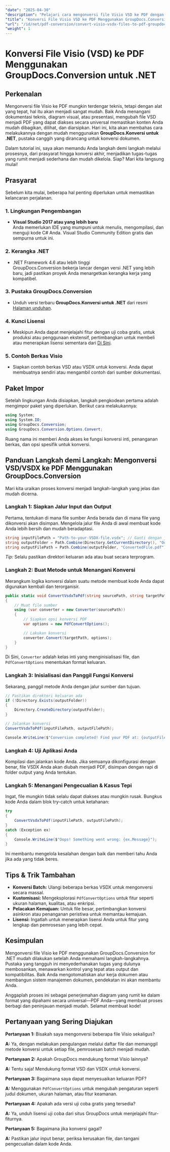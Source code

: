```yaml
---
"date": "2025-04-30"
"description": "Pelajari cara mengonversi file Visio VSD ke PDF dengan mudah menggunakan GroupDocs.Conversion for .NET. Panduan ini mencakup instalasi, pengaturan, dan kasus penggunaan praktis."
"title": "Konversi File Visio VSD ke PDF Menggunakan GroupDocs.Conversion untuk .NET&#58; Panduan Lengkap"
"url": "/id/net/pdf-conversion/convert-visio-vsdx-files-to-pdf-groupdocs-net/"
"weight": 1
---
```


# Konversi File Visio (VSD) ke PDF Menggunakan GroupDocs.Conversion untuk .NET

## Perkenalan

Mengonversi file Visio ke PDF mungkin terdengar teknis, tetapi dengan alat yang tepat, hal itu akan menjadi sangat mudah. Baik Anda menangani dokumentasi teknis, diagram visual, atau presentasi, mengubah file VSD menjadi PDF yang dapat diakses secara universal memastikan konten Anda mudah dibagikan, dilihat, dan diarsipkan. Hari ini, kita akan membahas cara melakukannya dengan mudah menggunakan **GroupDocs.Konversi untuk .NET**, pustaka canggih yang dirancang untuk konversi dokumen.

Dalam tutorial ini, saya akan memandu Anda langkah demi langkah melalui prosesnya, dari prasyarat hingga konversi akhir, menjadikan tugas-tugas yang rumit menjadi sederhana dan mudah dikelola. Siap? Mari kita langsung mulai!

## Prasyarat

Sebelum kita mulai, beberapa hal penting diperlukan untuk memastikan kelancaran perjalanan.

### 1. Lingkungan Pengembangan

- **Visual Studio 2017 atau yang lebih baru**  
Anda memerlukan IDE yang mumpuni untuk menulis, mengompilasi, dan menguji kode C# Anda. Visual Studio Community Edition gratis dan sempurna untuk ini.

### 2. Kerangka .NET

- .NET Framework 4.6 atau lebih tinggi  
GroupDocs.Conversion bekerja lancar dengan versi .NET yang lebih baru, jadi pastikan proyek Anda menargetkan kerangka kerja yang kompatibel.

### 3. Pustaka GroupDocs.Conversion

- Unduh versi terbaru **GroupDocs.Konversi untuk .NET** dari resmi [Halaman unduhan](https://releases.groupdocs.com/conversion/net/).

### 4. Kunci Lisensi

- Meskipun Anda dapat menjelajahi fitur dengan uji coba gratis, untuk produksi atau penggunaan ekstensif, pertimbangkan untuk membeli atau menerapkan lisensi sementara dari [Di Sini](https://purchase.groupdocs.com/temporary-license/).

### 5. Contoh Berkas Visio

- Siapkan contoh berkas VSD atau VSDX untuk konversi. Anda dapat membuatnya sendiri atau mengambil contoh dari sumber dokumentasi.

## Paket Impor

Setelah lingkungan Anda disiapkan, langkah pengkodean pertama adalah mengimpor paket yang diperlukan. Berikut cara melakukannya:

```csharp
using System;
using System.IO;
using GroupDocs.Conversion;
using GroupDocs.Conversion.Options.Convert;
```

Ruang nama ini memberi Anda akses ke fungsi konversi inti, penanganan berkas, dan opsi spesifik untuk konversi.

## Panduan Langkah demi Langkah: Mengonversi VSD/VSDX ke PDF Menggunakan GroupDocs.Conversion

Mari kita uraikan proses konversi menjadi langkah-langkah yang jelas dan mudah dicerna.

### Langkah 1: Siapkan Jalur Input dan Output

Pertama, tentukan di mana file sumber Anda berada dan di mana file yang dikonversi akan disimpan. Mengelola jalur file Anda di awal membuat kode Anda lebih bersih dan mudah beradaptasi.

```csharp
string inputFilePath = "Path-to-your-VSDX-file.vsdx"; // Ganti dengan jalur file Anda yang sebenarnya
string outputFolder = Path.Combine(Directory.GetCurrentDirectory(), "Output");
string outputFilePath = Path.Combine(outputFolder, "ConvertedFile.pdf");
```

*Tip:* Selalu pastikan direktori keluaran ada atau buat secara terprogram.

### Langkah 2: Buat Metode untuk Menangani Konversi

Merangkum logika konversi dalam suatu metode membuat kode Anda dapat digunakan kembali dan terorganisir.

```csharp
public static void ConvertVsdxToPdf(string sourcePath, string targetPath)
{
    // Muat file sumber
    using (var converter = new Converter(sourcePath))
    {
        // Siapkan opsi konversi PDF
        var options = new PdfConvertOptions();

        // Lakukan konversi
        converter.Convert(targetPath, options);
    }
}
```

Di Sini, `Converter` adalah kelas inti yang menginisialisasi file, dan `PdfConvertOptions` menentukan format keluaran.

### Langkah 3: Inisialisasi dan Panggil Fungsi Konversi

Sekarang, panggil metode Anda dengan jalur sumber dan tujuan.

```csharp
// Pastikan direktori keluaran ada
if (!Directory.Exists(outputFolder))
{
    Directory.CreateDirectory(outputFolder);
}

// Jalankan konversi
ConvertVsdxToPdf(inputFilePath, outputFilePath);

Console.WriteLine($"Conversion completed! Find your PDF at: {outputFilePath}");
```

### Langkah 4: Uji Aplikasi Anda

Kompilasi dan jalankan kode Anda. Jika semuanya dikonfigurasi dengan benar, file VSDX Anda akan diubah menjadi PDF, disimpan dengan rapi di folder output yang Anda tentukan.

### Langkah 5: Menangani Pengecualian & Kasus Tepi

Ingat, file mungkin tidak selalu dapat diakses atau mungkin rusak. Bungkus kode Anda dalam blok try-catch untuk ketahanan:

```csharp
try
{
    ConvertVsdxToPdf(inputFilePath, outputFilePath);
}
catch (Exception ex)
{
    Console.WriteLine($"Oops! Something went wrong: {ex.Message}");
}
```

Ini membantu mengelola kesalahan dengan baik dan memberi tahu Anda jika ada yang tidak beres.

## Tips & Trik Tambahan

- **Konversi Batch:** Ulangi beberapa berkas VSDX untuk mengonversi secara massal.
- **Kustomisasi:** Mengeksplorasi `PdfConvertOptions` untuk fitur seperti ukuran halaman, kualitas, atau enkripsi.
- **Pelacakan Kemajuan:** Untuk file besar, pertimbangkan konversi asinkron atau penanganan peristiwa untuk memantau kemajuan.
- **Lisensi:** Ingatlah untuk menerapkan lisensi Anda untuk fitur yang lengkap dan pemrosesan yang lebih cepat.

## Kesimpulan

Mengonversi file Visio ke PDF menggunakan GroupDocs.Conversion for .NET mudah dilakukan setelah Anda memahami langkah-langkahnya. Pustaka yang tangguh ini menyederhanakan tugas yang dulunya membosankan, menawarkan kontrol yang tepat atas output dan kompatibilitas. Baik Anda mengotomatiskan alur kerja dokumen atau membangun sistem manajemen dokumen, pendekatan ini akan membantu Anda.

Anggaplah proses ini sebagai penerjemahan diagram yang rumit ke dalam format yang dipahami secara universal—PDF Anda—yang membuat proses berbagi dan peninjauan menjadi mudah. Selamat membuat kode!

## Pertanyaan yang Sering Diajukan

**Pertanyaan 1:** Bisakah saya mengonversi beberapa file Visio sekaligus?  

**A:** Ya, dengan melakukan pengulangan melalui daftar file dan memanggil metode konversi untuk setiap file, pemrosesan batch menjadi mudah.

**Pertanyaan 2:** Apakah GroupDocs mendukung format Visio lainnya?  

**A:** Tentu saja! Mendukung format VSD dan VSDX untuk konversi.

**Pertanyaan 3:** Bagaimana saya dapat menyesuaikan keluaran PDF?  

**A:** Menggunakan `PdfConvertOptions` untuk mengubah pengaturan seperti judul dokumen, ukuran halaman, atau fitur keamanan.

**Pertanyaan 4:** Apakah ada versi uji coba gratis yang tersedia?  

**A:** Ya, unduh lisensi uji coba dari situs GroupDocs untuk menjelajahi fitur-fiturnya.

**Pertanyaan 5:** Bagaimana jika konversi gagal?  

**A:** Pastikan jalur input benar, periksa kerusakan file, dan tangani pengecualian dalam kode Anda.